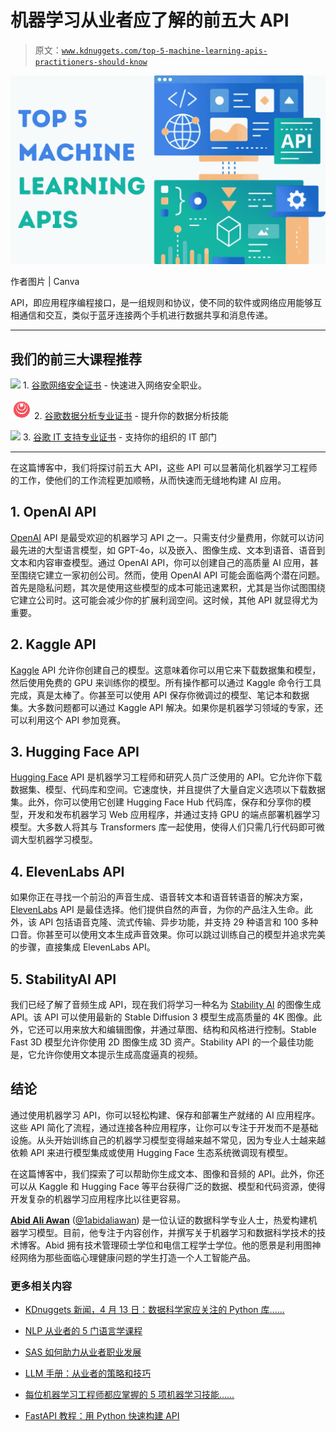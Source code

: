# 机器学习从业者应了解的前五大 API

> 原文：[`www.kdnuggets.com/top-5-machine-learning-apis-practitioners-should-know`](https://www.kdnuggets.com/top-5-machine-learning-apis-practitioners-should-know)

![机器学习从业者应了解的前五大 API](img/4c626b0c092d20ee3e0be04462fb252b.png)

作者图片 | Canva

API，即应用程序编程接口，是一组规则和协议，使不同的软件或网络应用能够互相通信和交互，类似于蓝牙连接两个手机进行数据共享和消息传递。

* * *

## 我们的前三大课程推荐

![](img/0244c01ba9267c002ef39d4907e0b8fb.png) 1\. [谷歌网络安全证书](https://www.kdnuggets.com/google-cybersecurity) - 快速进入网络安全职业。

![](img/e225c49c3c91745821c8c0368bf04711.png) 2\. [谷歌数据分析专业证书](https://www.kdnuggets.com/google-data-analytics) - 提升你的数据分析技能

![](img/0244c01ba9267c002ef39d4907e0b8fb.png) 3\. [谷歌 IT 支持专业证书](https://www.kdnuggets.com/google-itsupport) - 支持你的组织的 IT 部门

* * *

在这篇博客中，我们将探讨前五大 API，这些 API 可以显著简化机器学习工程师的工作，使他们的工作流程更加顺畅，从而快速而无缝地构建 AI 应用。

## 1\. OpenAI API

[OpenAI](https://platform.openai.com/docs/api-reference/introduction) API 是最受欢迎的机器学习 API 之一。只需支付少量费用，你就可以访问最先进的大型语言模型，如 GPT-4o，以及嵌入、图像生成、文本到语音、语音到文本和内容审查模型。通过 OpenAI API，你可以创建自己的高质量 AI 应用，甚至围绕它建立一家初创公司。然而，使用 OpenAI API 可能会面临两个潜在问题。首先是隐私问题，其次是使用这些模型的成本可能迅速累积，尤其是当你试图围绕它建立公司时。这可能会减少你的扩展利润空间。这时候，其他 API 就显得尤为重要。

## 2\. Kaggle API

[Kaggle](https://www.kaggle.com/docs/api) API 允许你创建自己的模型。这意味着你可以用它来下载数据集和模型，然后使用免费的 GPU 来训练你的模型。所有操作都可以通过 Kaggle 命令行工具完成，真是太棒了。你甚至可以使用 API 保存你微调过的模型、笔记本和数据集。大多数问题都可以通过 Kaggle API 解决。如果你是机器学习领域的专家，还可以利用这个 API 参加竞赛。

## 3\. Hugging Face API

[Hugging Face](https://huggingface.co/docs/hub/api) API 是机器学习工程师和研究人员广泛使用的 API。它允许你下载数据集、模型、代码库和空间。它速度快，并且提供了大量自定义选项以下载数据集。此外，你可以使用它创建 Hugging Face Hub 代码库，保存和分享你的模型，开发和发布机器学习 Web 应用程序，并通过支持 GPU 的端点部署机器学习模型。大多数人将其与 Transformers 库一起使用，使得人们只需几行代码即可微调大型机器学习模型。

## 4\. ElevenLabs API

如果你正在寻找一个前沿的声音生成、语音转文本和语音转语音的解决方案，[ElevenLabs](https://elevenlabs.io/docs/introduction) API 是最佳选择。他们提供自然的声音，为你的产品注入生命。此外，该 API 包括语音克隆、流式传输、异步功能，并支持 29 种语言和 100 多种口音。你甚至可以使用文本生成声音效果。你可以跳过训练自己的模型并追求完美的步骤，直接集成 ElevenLabs API。

## 5\. StabilityAI API

我们已经了解了音频生成 API，现在我们将学习一种名为 [Stability AI](https://platform.stability.ai/docs/getting-started/stable-image) 的图像生成 API。该 API 可以使用最新的 Stable Diffusion 3 模型生成高质量的 4K 图像。此外，它还可以用来放大和编辑图像，并通过草图、结构和风格进行控制。Stable Fast 3D 模型允许你使用 2D 图像生成 3D 资产。Stability API 的一个最佳功能是，它允许你使用文本提示生成高度逼真的视频。

## 结论

通过使用机器学习 API，你可以轻松构建、保存和部署生产就绪的 AI 应用程序。这些 API 简化了流程，通过连接各种应用程序，让你可以专注于开发而不是基础设施。从头开始训练自己的机器学习模型变得越来越不常见，因为专业人士越来越依赖 API 来进行模型集成或使用 Hugging Face 生态系统微调现有模型。

在这篇博客中，我们探索了可以帮助你生成文本、图像和音频的 API。此外，你还可以从 Kaggle 和 Hugging Face 等平台获得广泛的数据、模型和代码资源，使得开发复杂的机器学习应用程序比以往更容易。

[](https://www.polywork.com/kingabzpro)****[Abid Ali Awan](https://www.polywork.com/kingabzpro)**** ([@1abidaliawan](https://www.linkedin.com/in/1abidaliawan)) 是一位认证的数据科学专业人士，热爱构建机器学习模型。目前，他专注于内容创作，并撰写关于机器学习和数据科学技术的技术博客。Abid 拥有技术管理硕士学位和电信工程学士学位。他的愿景是利用图神经网络为那些面临心理健康问题的学生打造一个人工智能产品。

### 更多相关内容

+   [KDnuggets 新闻，4 月 13 日：数据科学家应关注的 Python 库……](https://www.kdnuggets.com/2022/n15.html)

+   [NLP 从业者的 5 门语言学课程](https://www.kdnuggets.com/2022/11/5-linguistics-courses-nlp-practitioners.html)

+   [SAS 如何助力从业者职业发展](https://www.kdnuggets.com/2023/07/sas-help-catapult-practitioners-careers.html)

+   [LLM 手册：从业者的策略和技巧](https://www.kdnuggets.com/llm-handbook-strategies-and-techniques-for-practitioners)

+   [每位机器学习工程师都应掌握的 5 项机器学习技能……](https://www.kdnuggets.com/2023/03/5-machine-learning-skills-every-machine-learning-engineer-know-2023.html)

+   [FastAPI 教程：用 Python 快速构建 API](https://www.kdnuggets.com/fastapi-tutorial-build-apis-with-python-in-minutes)
